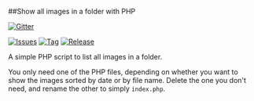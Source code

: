 ##Show all images in a folder with PHP

[![Gitter](https://badges.gitter.im/Join%20Chat.svg)](https://gitter.im/mikelothar/show-all-images-in-a-folder-with-php?utm_source=badge&utm_medium=badge&utm_campaign=pr-badge&utm_content=badge)

[![Issues][github-issues-image]][issues-url]
[![Tag][tag-image]][tag-url]
[![Release][release-image]][release-url]

A simple PHP script to list all images in a folder. 

You only need one of the PHP files, depending on whether you want to show the images sorted by date or by file name. Delete the one you don't need, and rename the other to simply `index.php`.



[github-issues-image]: http://img.shields.io/github/issues/show-all-images-in-a-folder-with-php/mikelothar.svg?style=flat
[tag-image]: http://img.shields.io/github/tag/mikelothar/show-all-images-in-a-folder-with-php.svg?style=flat
[release-image]: http://img.shields.io/github/release/mikelothar/show-all-images-in-a-folder-with-php.svg?style=flat

[issues-url]: https://github.com/mikelothar/show-all-images-in-a-folder-with-php/issues
[tag-url]: https://github.com/mikelothar/show-all-images-in-a-folder-with-php/archive/master.zip
[release-url]: https://github.com/mikelothar/show-all-images-in-a-folder-with-php/archive/master.zip

